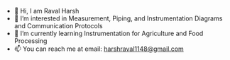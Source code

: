 - 👋 Hi, I am Raval Harsh
- 👀 I’m interested in Measurement, Piping, and Instrumentation Diagrams and Communication Protocols
- 🌱 I’m currently learning Instrumentation for Agriculture and Food Processing
- 📫 You can reach me at email: harshraval1148@gmail.com

<!---
harshravalgithub/harshravalgithub is a ✨ special ✨ repository because its `README.md` (this file) appears on your GitHub profile.
You can click the Preview link to take a look at your changes.
--->
